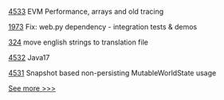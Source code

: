 
[4533](https://github.com/hyperledger/besu/pull/4533) EVM Performance, arrays and old tracing

[1973](https://github.com/hyperledger/aries-cloudagent-python/pull/1973) Fix: web.py dependency - integration tests & demos

[324](https://github.com/hyperledger-labs/fabric-operations-console/pull/324) move english strings to translation file

[4532](https://github.com/hyperledger/besu/pull/4532) Java17

[4531](https://github.com/hyperledger/besu/pull/4531) Snapshot based non-persisting MutableWorldState usage


[See more >>>](https://start-here.hyperledger.org/pull-requests)
